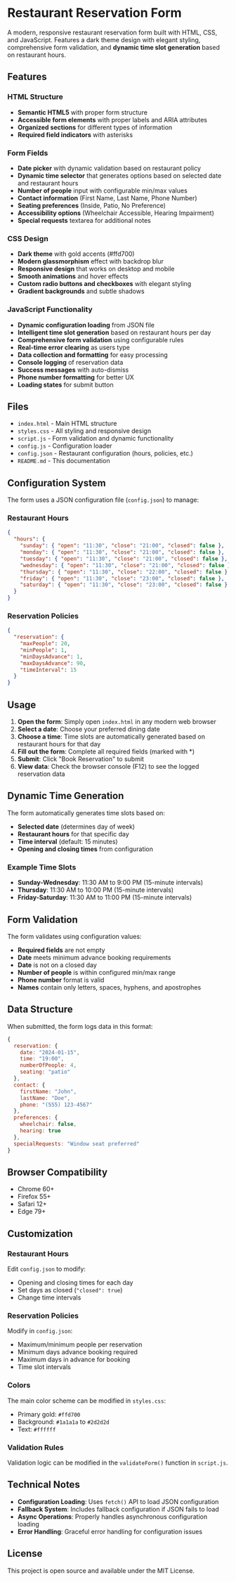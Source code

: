 # Restaurant Reservation Form

A modern, responsive restaurant reservation form built with HTML, CSS, and JavaScript. Features a dark theme design with elegant styling, comprehensive form validation, and **dynamic time slot generation** based on restaurant hours.

## Features

### HTML Structure
- **Semantic HTML5** with proper form structure
- **Accessible form elements** with proper labels and ARIA attributes
- **Organized sections** for different types of information
- **Required field indicators** with asterisks

### Form Fields
- **Date picker** with dynamic validation based on restaurant policy
- **Dynamic time selector** that generates options based on selected date and restaurant hours
- **Number of people** input with configurable min/max values
- **Contact information** (First Name, Last Name, Phone Number)
- **Seating preferences** (Inside, Patio, No Preference)
- **Accessibility options** (Wheelchair Accessible, Hearing Impairment)
- **Special requests** textarea for additional notes

### CSS Design
- **Dark theme** with gold accents (#ffd700)
- **Modern glassmorphism** effect with backdrop blur
- **Responsive design** that works on desktop and mobile
- **Smooth animations** and hover effects
- **Custom radio buttons and checkboxes** with elegant styling
- **Gradient backgrounds** and subtle shadows

### JavaScript Functionality
- **Dynamic configuration loading** from JSON file
- **Intelligent time slot generation** based on restaurant hours per day
- **Comprehensive form validation** using configurable rules
- **Real-time error clearing** as users type
- **Data collection and formatting** for easy processing
- **Console logging** of reservation data
- **Success messages** with auto-dismiss
- **Phone number formatting** for better UX
- **Loading states** for submit button

## Files

- `index.html` - Main HTML structure
- `styles.css` - All styling and responsive design
- `script.js` - Form validation and dynamic functionality
- `config.js` - Configuration loader
- `config.json` - Restaurant configuration (hours, policies, etc.)
- `README.md` - This documentation

## Configuration System

The form uses a JSON configuration file (`config.json`) to manage:

### Restaurant Hours
```json
{
  "hours": {
    "sunday": { "open": "11:30", "close": "21:00", "closed": false },
    "monday": { "open": "11:30", "close": "21:00", "closed": false },
    "tuesday": { "open": "11:30", "close": "21:00", "closed": false },
    "wednesday": { "open": "11:30", "close": "21:00", "closed": false },
    "thursday": { "open": "11:30", "close": "22:00", "closed": false },
    "friday": { "open": "11:30", "close": "23:00", "closed": false },
    "saturday": { "open": "11:30", "close": "23:00", "closed": false }
  }
}
```

### Reservation Policies
```json
{
  "reservation": {
    "maxPeople": 20,
    "minPeople": 1,
    "minDaysAdvance": 1,
    "maxDaysAdvance": 90,
    "timeInterval": 15
  }
}
```

## Usage

1. **Open the form**: Simply open `index.html` in any modern web browser
2. **Select a date**: Choose your preferred dining date
3. **Choose a time**: Time slots are automatically generated based on restaurant hours for that day
4. **Fill out the form**: Complete all required fields (marked with *)
5. **Submit**: Click "Book Reservation" to submit
6. **View data**: Check the browser console (F12) to see the logged reservation data

## Dynamic Time Generation

The form automatically generates time slots based on:

- **Selected date** (determines day of week)
- **Restaurant hours** for that specific day
- **Time interval** (default: 15 minutes)
- **Opening and closing times** from configuration

### Example Time Slots
- **Sunday-Wednesday**: 11:30 AM to 9:00 PM (15-minute intervals)
- **Thursday**: 11:30 AM to 10:00 PM (15-minute intervals)
- **Friday-Saturday**: 11:30 AM to 11:00 PM (15-minute intervals)

## Form Validation

The form validates using configuration values:
- **Required fields** are not empty
- **Date** meets minimum advance booking requirements
- **Date** is not on a closed day
- **Number of people** is within configured min/max range
- **Phone number** format is valid
- **Names** contain only letters, spaces, hyphens, and apostrophes

## Data Structure

When submitted, the form logs data in this format:

```javascript
{
  reservation: {
    date: "2024-01-15",
    time: "19:00",
    numberOfPeople: 4,
    seating: "patio"
  },
  contact: {
    firstName: "John",
    lastName: "Doe",
    phone: "(555) 123-4567"
  },
  preferences: {
    wheelchair: false,
    hearing: true
  },
  specialRequests: "Window seat preferred"
}
```

## Browser Compatibility

- Chrome 60+
- Firefox 55+
- Safari 12+
- Edge 79+

## Customization

### Restaurant Hours
Edit `config.json` to modify:
- Opening and closing times for each day
- Set days as closed (`"closed": true`)
- Change time intervals

### Reservation Policies
Modify in `config.json`:
- Maximum/minimum people per reservation
- Minimum days advance booking required
- Maximum days in advance for booking
- Time slot intervals

### Colors
The main color scheme can be modified in `styles.css`:
- Primary gold: `#ffd700`
- Background: `#1a1a1a` to `#2d2d2d`
- Text: `#ffffff`

### Validation Rules
Validation logic can be modified in the `validateForm()` function in `script.js`.

## Technical Notes

- **Configuration Loading**: Uses `fetch()` API to load JSON configuration
- **Fallback System**: Includes fallback configuration if JSON fails to load
- **Async Operations**: Properly handles asynchronous configuration loading
- **Error Handling**: Graceful error handling for configuration issues

## License

This project is open source and available under the MIT License.
